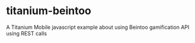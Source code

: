 titanium-beintoo
================

A Titanium Mobile javascript example about using Beintoo gamification API using REST calls